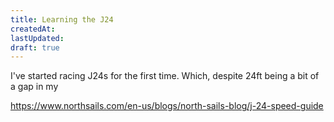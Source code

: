 ```yaml
---
title: Learning the J24
createdAt:
lastUpdated:
draft: true
---
```

I've started racing J24s for the first time. Which, despite 24ft being a bit of a gap in my

https://www.northsails.com/en-us/blogs/north-sails-blog/j-24-speed-guide